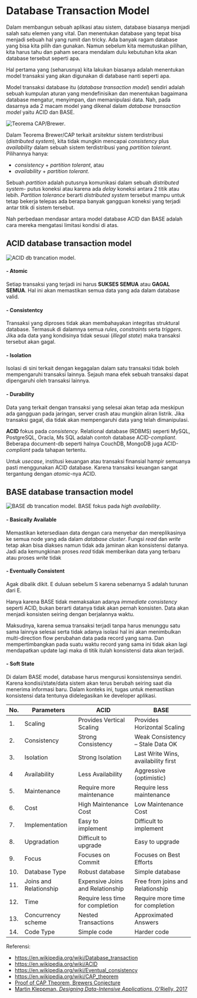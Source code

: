 # Database Transaction Model

Dalam membangun sebuah aplikasi atau sistem, database biasanya menjadi salah satu elemen yang vital. Dan menentukan database yang tepat bisa menjadi sebuah hal yang rumit dan tricky. Ada banyak ragam database yang bisa kita pilih dan gunakan. Namun sebelum kita memutuskan pilihan, kita harus tahu dan paham secara mendalam dulu kebutuhan kita akan database tersebut seperti apa.

Hal pertama yang (seharusnya) kita lakukan biasanya adalah menentukan model transaksi yang akan digunakan di database nanti seperti apa. 

Model transaksi database itu (_database transaction model_) sendiri adalah sebuah kumpulan aturan yang mendefinisikan dan menentukan bagaimana database mengatur, menyimpan, dan memanipulasi data. Nah, pada dasarnya ada 2 macam model yang dikenal dalam _database transaction model_ yaitu ACID dan BASE. 

![Teorema CAP/Brewer](/attachments_db_articles/dbtrxmodel-cap.png "Teorema CAP/Brewer").

Dalam Teorema Brewer/CAP terkait arsitektur sistem terdistribusi (_distributed system_), kita tidak mungkin mencapai _consistency_ plus _availability_ dalam sebuah sistem terdistribusi yang _partition tolerant_. Pilihannya hanya: 
- _consistency_ + _partition tolerant_, atau 
- _availability_ + _partition tolerant_.

Sebuah _partition_ adalah putusnya komunikasi dalam sebuah _distributed system_- putus koneksi atau karena ada _delay_ koneksi antara 2 titik atau lebih. _Partition tolerance_ berarti _distributed system_ tersebut mampu untuk tetap bekerja telepas ada berapa banyak gangguan koneksi yang terjadi antar titik di sistem tersebut.

Nah perbedaan mendasar antara model database ACID dan BASE adalah cara mereka mengatasi limitasi kondisi di atas.

## ACID database transaction model
![ACID db trancation model](/attachments_db_articles/dbtrxmodel-acid.png "ACID db trancation model").
#### - Atomic
Setiap transaksi yang terjadi ini harus __SUKSES SEMUA__ atau __GAGAL SEMUA__. Hal ini akan memastikan semua data yang ada dalam database valid.

#### - Consistentcy
Transaksi yang diproses tidak akan membahayakan integritas struktural database. Termasuk di dalamnya semua _rules_, _constraints_ serta _triggers_. Jika ada data yang kondisinya tidak sesuai (_illegal state_) maka transaksi tersebut akan gagal.

#### - Isolation
Isolasi di sini terkait dengan kegagalan dalam satu transaksi tidak boleh mempengaruhi transaksi lainnya. Sejauh mana efek sebuah transaksi dapat dipengaruhi oleh transaksi lainnya.

#### - Durability
Data yang terkait dengan transaksi yang selesai akan tetap ada meskipun ada gangguan pada jaringan, server crash atau mungkin aliran listrik. Jika transaksi gagal, dia tidak akan mempengaruhi data yang telah dimanipulasi.

**ACID** fokus pada _consistency_. Relational database (RDBMS) seperti MySQL, PostgreSQL, Oracla, Ms SQL adalah contoh database ACID-_compliant_. Beberapa document-db seperti halnya CouchDB, MongoDB juga ACID-_compliant_ pada tahapan tertentu. 

Untuk _usecase_, institusi keuangan atau transaksi finansial hampir semuanya pasti menggunakan ACID database. Karena transaksi keuangan sangat tergantung dengan _atomic_-nya ACID.

## BASE database transaction model
![BASE db trancation model](/attachments_db_articles/dbtrxmodel-base.png "BASE db trancation model").
BASE fokus pada _high availability_.

#### - Basically Available
Memastikan ketersediaan data dengan cara menyebar dan mereplikasinya ke semua node yang ada dalam _database cluster_. Fungsi _read_ dan _write_ tetap akan bisa diakses namun tidak ada jaminan akan konsistensi datanya. Jadi ada kemungkinan proses _read_ tidak memberikan data yang terbaru atau proses _write_ tidak 

#### - Eventually Consistent
Agak dibalik dikit. E duluan sebelum S karena sebenarnya S adalah turunan dari E.

Hanya karena BASE tidak memaksakan adanya _immediate consistency_ seperti ACID, bukan berarti datanya tidak akan pernah konsisten. Data akan menjadi konsisten seiring dengan berjalannya waktu.

Maksudnya, karena semua transaksi terjadi tanpa harus menunggu satu sama lainnya selesai serta tidak adanya isolasi hal ini akan menimbulkan  multi-direction flow perubahan data pada record yang sama. Dan mempertimbangkan pada suatu waktu record yang sama ini tidak akan lagi mendapatkan update lagi maka di titik itulah konsistensi data akan terjadi.

#### - Soft State
Di dalam BASE model, database harus mengurusi konsistensinya sendiri. Karena kondisi/state/data sistem akan terus berubah seiring saat dia menerima informasi baru. Dalam konteks ini, tugas untuk memastikan konsistensi data tentunya didelegasikan ke developer aplikasi.



No. | Parameters | ACID | BASE |
----|------------|------|---------------------|
1. | Scaling | Provides Vertical Scaling | Provides Horizontal Scaling |
2. | Consistency | Strong Consistency | Weak Consistency – Stale Data OK |
3. | Isolation | Strong Isolation | Last Write Wins, availability first |
4 | Availability | Less Availability | Aggressive (optimistic) |
5. | Maintenance | Require more maintenance | Require less maintenance |
6. | Cost | High Maintenance Cost | Low Maintenance Cost |
7. | Implementation | Easy to implement | Difficult to implement |
8. | Upgradation | Difficult to upgrade | Easy to upgrade |
9. | Focus | Focuses on Commit | Focuses on Best Efforts |
10. | Database Type | Robust database | Simple database |
11. | Joins and Relationship | Expensive Joins and Relationship | Free from joins and Relationship |
12.  | Time | Require less time for completion | Require more time for completion |
13.  | Concurrency scheme | Nested Transactions | Approximated Answers |
14.  | Code Type | Simple code | Harder code |



Referensi:
- https://en.wikipedia.org/wiki/Database_transaction
- https://en.wikipedia.org/wiki/ACID
- https://en.wikipedia.org/wiki/Eventual_consistency
- https://en.wikipedia.org/wiki/CAP_theorem
- [Proof of CAP Theorem, Brewers Conjecture](https://users.ece.cmu.edu/~adrian/731-sp04/readings/GL-cap.pdf)
- [Martin Kleppman, _Designing Data-Intensive Applications_, O'Rielly, 2017](https://www.oreilly.com/library/view/designing-data-intensive-applications/9781491903063/?_gl=1*uwxekd*_ga*MTEyNzY1NzA2MC4xNjc1MDU0MTA1*_ga_092EL089CH*MTY3NTA1OTczNi4yLjAuMTY3NTA1OTc0MC41Ni4wLjA.)